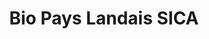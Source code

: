 ---
title: "Bio Pays Landais SICA"
url: /saint-geours-de-maremne/bio-pays-landais-sica-rue-du-pays-de-gosse/
shop: commerce
---